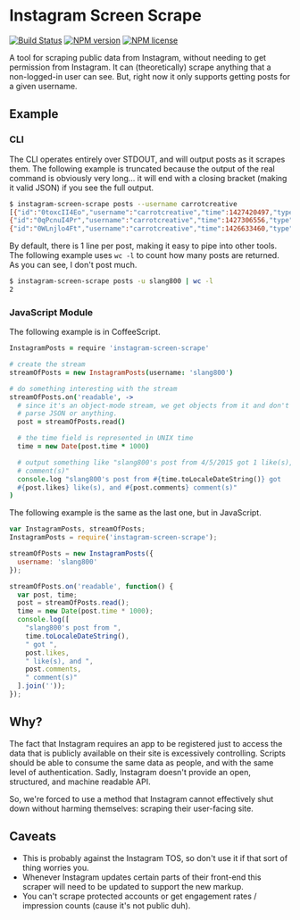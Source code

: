 # Instagram Screen Scrape
[![Build Status](http://img.shields.io/travis/slang800/instagram-screen-scrape.svg?style=flat-square)](https://travis-ci.org/slang800/instagram-screen-scrape) [![NPM version](http://img.shields.io/npm/v/instagram-screen-scrape.svg?style=flat-square)](https://www.npmjs.org/package/instagram-screen-scrape) [![NPM license](http://img.shields.io/npm/l/instagram-screen-scrape.svg?style=flat-square)](https://www.npmjs.org/package/instagram-screen-scrape)

A tool for scraping public data from Instagram, without needing to get permission from Instagram. It can (theoretically) scrape anything that a non-logged-in user can see. But, right now it only supports getting posts for a given username.

## Example
### CLI
The CLI operates entirely over STDOUT, and will output posts as it scrapes them. The following example is truncated because the output of the real command is obviously very long... it will end with a closing bracket (making it valid JSON) if you see the full output.

```bash
$ instagram-screen-scrape posts --username carrotcreative
[{"id":"0toxcII4Eo","username":"carrotcreative","time":1427420497,"type":"image","likes":82,"comments":3,"text":"Our CTO, @kylemac, speaking on the #LetsTalkCulture panel tonight @paperlesspost.","media":"https://scontent.cdninstagram.com/hphotos-xaf1/t51.2885-15/e15/11055816_398297847022038_803876945_n.jpg"},
{"id":"0qPcnuI4Pr","username":"carrotcreative","time":1427306556,"type":"image","likes":80,"comments":4,"text":"#bitchesbebakin took it to another level today for @nporteschaikin and @slang800's #Carrotversaries today.","media":"https://scontent.cdninstagram.com/hphotos-xaf1/t51.2885-15/e15/10959049_1546104325652055_1320782099_n.jpg"},
{"id":"0WLnjlo4Ft","username":"carrotcreative","time":1426633460,"type":"image","likes":61,"comments":1,"text":"T-shirts speak louder than words. Come find us @sxsw.","media":"https://scontent.cdninstagram.com/hphotos-xfa1/t51.2885-15/e15/11032904_789885121108568_378908081_n.jpg"},
```

By default, there is 1 line per post, making it easy to pipe into other tools. The following example uses `wc -l` to count how many posts are returned. As you can see, I don't post much.

```bash
$ instagram-screen-scrape posts -u slang800 | wc -l
2
```

### JavaScript Module
The following example is in CoffeeScript.

```coffee
InstagramPosts = require 'instagram-screen-scrape'

# create the stream
streamOfPosts = new InstagramPosts(username: 'slang800')

# do something interesting with the stream
streamOfPosts.on('readable', ->
  # since it's an object-mode stream, we get objects from it and don't need to
  # parse JSON or anything.
  post = streamOfPosts.read()

  # the time field is represented in UNIX time
  time = new Date(post.time * 1000)

  # output something like "slang800's post from 4/5/2015 got 1 like(s), and 0
  # comment(s)"
  console.log "slang800's post from #{time.toLocaleDateString()} got
  #{post.likes} like(s), and #{post.comments} comment(s)"
)
```

The following example is the same as the last one, but in JavaScript.

```js
var InstagramPosts, streamOfPosts;
InstagramPosts = require('instagram-screen-scrape');

streamOfPosts = new InstagramPosts({
  username: 'slang800'
});

streamOfPosts.on('readable', function() {
  var post, time;
  post = streamOfPosts.read();
  time = new Date(post.time * 1000);
  console.log([
    "slang800's post from ",
    time.toLocaleDateString(),
    " got ",
    post.likes,
    " like(s), and ",
    post.comments,
    " comment(s)"
  ].join(''));
});
```

## Why?
The fact that Instagram requires an app to be registered just to access the data that is publicly available on their site is excessively controlling. Scripts should be able to consume the same data as people, and with the same level of authentication. Sadly, Instagram doesn't provide an open, structured, and machine readable API.

So, we're forced to use a method that Instagram cannot effectively shut down without harming themselves: scraping their user-facing site.

## Caveats
- This is probably against the Instagram TOS, so don't use it if that sort of thing worries you.
- Whenever Instagram updates certain parts of their front-end this scraper will need to be updated to support the new markup.
- You can't scrape protected accounts or get engagement rates / impression counts (cause it's not public duh).
